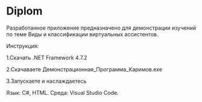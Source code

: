 # Diplom

Разработанное приложение предназначено для демонстрации изучений по теме Виды и классификации виртуальных ассистентов.

Инструкция:

1.Скачать .NET Framework 4.7.2

2.Скачаваете Демонстрационная_Программа_Каримов.exe

3.Запускаете и наслаждаетесь


Язык: С#, HTML.
Среда: Visual Studio Code. 

